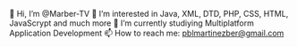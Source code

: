 👋 Hi, I’m @Marber-TV
👀 I’m interested in Java, XML, DTD, PHP, CSS, HTML, JavaScrypt and much more
🌱 I’m currently studiying Multiplatform Application Development
📫 How to reach me: pblmartinezber@gmail.com
